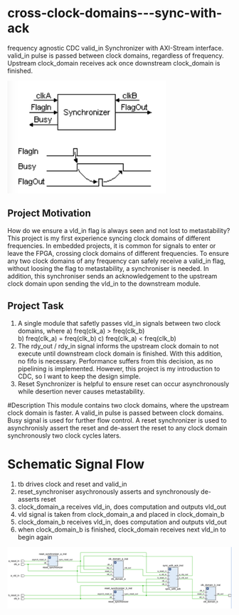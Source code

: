 # cross-clock-domains---sync-with-ack
frequency agnostic CDC valid_in Synchronizer with AXI-Stream interface. valid_in pulse is passed between clock domains, regardless of frequency. Upstream clock_domain receives ack once downstream clock_domain is finished. 

![General_Idea](/images/sync_with_ack_img.PNG)

## Project Motivation
How do we ensure a vld_in flag is always seen and not lost to metastability? This project is my first experience syncing clock domains of different frequencies. In embedded projects, it is common for signals to enter or leave the FPGA, crossing clock domains of different frequencies.
To ensure any two clock domains of any frequency can safely receive a valid_in flag, without loosing the flag to metastability, a synchroniser is needed. In addition, this synchroniser sends an acknowledgement to the upstream clock domain upon sending the vld_in to the downstream module. 

## Project Task
1) A single module that safetly passes vld_in signals between two clock domains, where
	a) freq(clk_a) > freq(clk_b)  
	b) freq(clk_a) = freq(clk_b)
	c) freq(clk_a) < freq(clk_b)
2) The rdy_out / rdy_in signal informs the upstream clock domain to not execute until downstream clock domain is finished. With this addition, no fifo is necessary. Performance suffers from this decision, as no pipelining is implemented. However, this project is my introduction to CDC, so I want to keep the design simple. 
3) Reset Synchronizer is helpful to ensure reset can occur asynchronously while desertion never causes metastability.

#Description
This module contains two clock domains, where the upstream clock domain is faster. A valid_in pulse is passed between clock domains. Busy signal is used for further flow control.
A reset synchronizer is used to asynchronisly assert the reset and de-assert the reset to any clock domain synchronously two clock cycles laters.

# Schematic Signal Flow
1. tb drives clock and reset and valid_in
2. reset_synchroniser asychronously asserts and synchronously de-asserts reset 
3. clock_domain_a receives vld_in, does computation and outputs vld_out
4. vld signal is taken from clock_domain_a and placed in clock_domain_b
5. clock_domain_b receives vld_in, does computation and outputs vld_out
6. when clock_domain_b is finished, clock_domain receives next vld_in to begin again

![Schematic](/images/schematic.PNG)


